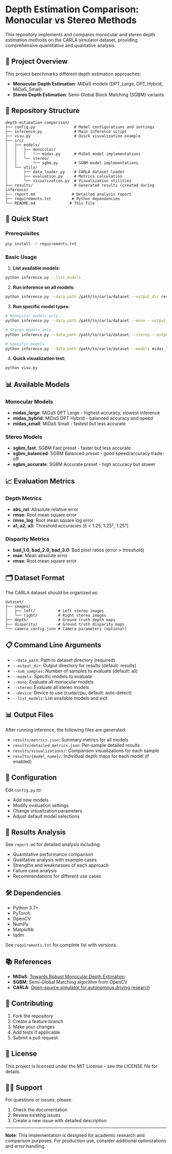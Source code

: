 # Depth Estimation Comparison: Monocular vs Stereo Methods

This repository implements and compares monocular and stereo depth estimation methods on the CARLA simulator dataset, providing comprehensive quantitative and qualitative analysis.

## 🎯 Project Overview

This project benchmarks different depth estimation approaches:
- **Monocular Depth Estimation**: MiDaS models (DPT_Large, DPT_Hybrid, MiDaS_Small)
- **Stereo Depth Estimation**: Semi-Global Block Matching (SGBM) variants

## 📁 Repository Structure

```
depth-estimation-comparison/
├── config.py                 # Model configurations and settings
├── inference.py              # Main inference script
├── visu.py                   # Quick visualization example
├── src/
│   ├── models/
│   │   ├── monocular/
│   │   │   └── midas.py      # MiDaS model implementations
│   │   └── stereo/
│   │       └── sgbm.py       # SGBM model implementations
│   └── utils/
│       ├── data_loader.py    # CARLA dataset loader
│       ├── evaluation.py     # Metrics calculation
│       └── visualization.py  # Visualization utilities
├── results/                  # Generated results (created during inference)
├── report.md                # Detailed analysis report
├── requirements.txt         # Python dependencies
└── README.md               # This file
```

## 🚀 Quick Start

### Prerequisites

```bash
pip install -r requirements.txt
```

### Basic Usage

1. **List available models:**
```bash
python inference.py --list_models
```

2. **Run inference on all models:**
```bash
python inference.py --data_path /path/to/carla/dataset --output_dir results
```

3. **Run specific model types:**
```bash
# Monocular models only
python inference.py --data_path /path/to/carla/dataset --mono --output_dir results

# Stereo models only
python inference.py --data_path /path/to/carla/dataset --stereo --output_dir results

# Specific models
python inference.py --data_path /path/to/carla/dataset --models midas_large sgbm_balanced
```

4. **Quick visualization test:**
```bash
python visu.py
```

## 📊 Available Models

### Monocular Models
- **midas_large**: MiDaS DPT Large - highest accuracy, slowest inference
- **midas_hybrid**: MiDaS DPT Hybrid - balanced accuracy and speed
- **midas_small**: MiDaS Small - fastest but less accurate

### Stereo Models
- **sgbm_fast**: SGBM Fast preset - faster but less accurate
- **sgbm_balanced**: SGBM Balanced preset - good speed/accuracy trade-off
- **sgbm_accurate**: SGBM Accurate preset - high accuracy but slower

## 📈 Evaluation Metrics

### Depth Metrics
- **abs_rel**: Absolute relative error
- **rmse**: Root mean square error
- **rmse_log**: Root mean square log error
- **a1, a2, a3**: Threshold accuracies (δ < 1.25, 1.25², 1.25³)

### Disparity Metrics
- **bad_1.0, bad_2.0, bad_3.0**: Bad pixel ratios (error > threshold)
- **mae**: Mean absolute error
- **rmse**: Root mean square error

## 🗂️ Dataset Format

The CARLA dataset should be organized as:
```
dataset/
├── images/
│   ├── left/          # Left stereo images
│   └── right/         # Right stereo images
├── depth/             # Ground truth depth maps
├── disparity/         # Ground truth disparity maps
└── camera_config.json # Camera parameters (optional)
```

## 📋 Command Line Arguments

- `--data_path`: Path to dataset directory (required)
- `--output_dir`: Output directory for results (default: results)
- `--num_samples`: Number of samples to evaluate (default: all)
- `--models`: Specific models to evaluate
- `--mono`: Evaluate all monocular models
- `--stereo`: Evaluate all stereo models
- `--device`: Device to use (cuda/cpu, default: auto-detect)
- `--list_models`: List available models and exit

## 📊 Output Files

After running inference, the following files are generated:

- `results/metrics.json`: Summary metrics for all models
- `results/detailed_metrics.json`: Per-sample detailed results
- `results/visualizations/`: Comparison visualizations for each sample
- `results/{model_name}/`: Individual depth maps for each model (if enabled)

## 🔧 Configuration

Edit `config.py` to:
- Add new models
- Modify evaluation settings
- Change visualization parameters
- Adjust default model selections

## 📝 Results Analysis

See `report.md` for detailed analysis including:
- Quantitative performance comparison
- Qualitative analysis with example cases
- Strengths and weaknesses of each approach
- Failure case analysis
- Recommendations for different use cases

## 🛠️ Dependencies

- Python 3.7+
- PyTorch
- OpenCV
- NumPy
- Matplotlib
- tqdm

See `requirements.txt` for complete list with versions.

## 📚 References

- **MiDaS**: [Towards Robust Monocular Depth Estimation](https://arxiv.org/abs/1907.01341)
- **SGBM**: Semi-Global Matching algorithm from OpenCV
- **CARLA**: [Open-source simulator for autonomous driving research](https://carla.org/)

## 🤝 Contributing

1. Fork the repository
2. Create a feature branch
3. Make your changes
4. Add tests if applicable
5. Submit a pull request

## 📄 License

This project is licensed under the MIT License - see the LICENSE file for details.

## 🙋‍♂️ Support

For questions or issues, please:
1. Check the documentation
2. Review existing issues
3. Create a new issue with detailed description

---

**Note**: This implementation is designed for academic research and comparison purposes. For production use, consider additional optimizations and error handling.
